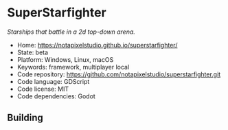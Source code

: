 # SuperStarfighter

_Starships that battle in a 2d top-down arena._

- Home: https://notapixelstudio.github.io/superstarfighter/
- State: beta
- Platform: Windows, Linux, macOS
- Keywords: framework, multiplayer local
- Code repository: https://github.com/notapixelstudio/superstarfighter.git
- Code language: GDScript
- Code license: MIT
- Code dependencies: Godot

## Building
